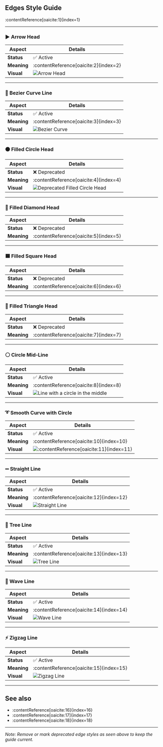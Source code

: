 ## Edges Style Guide

:contentReference[oaicite:1]{index=1}

---

### ▶ Arrow Head  
| Aspect    | Details |
|----------|---------|
| **Status** | ✅ Active |
| **Meaning** | :contentReference[oaicite:2]{index=2} |
| **Visual** | ![Arrow Head](../../images/edges/arrow-head.png) |

---

### 🔄 Bezier Curve Line  
| Aspect | Details |
|--------|---------|
| **Status** | ✅ Active |
| **Meaning** | :contentReference[oaicite:3]{index=3} |
| **Visual** | ![Bezier Curve](../../images/edges/bezier-curve.png) |

---

### ⚫ Filled Circle Head  
| Aspect | Details |
|--------|---------|
| **Status** | ❌ Deprecated |
| **Meaning** | :contentReference[oaicite:4]{index=4} |
| **Visual** | ![Deprecated Filled Circle Head](../../images/edges/deprecated-filled-circle-head.png) |

---

### 💎 Filled Diamond Head  
| Aspect | Details |
|--------|---------|
| **Status** | ❌ Deprecated |
| **Meaning** | :contentReference[oaicite:5]{index=5} |

---

### 🟦 Filled Square Head  
| Aspect | Details |
|--------|---------|
| **Status** | ❌ Deprecated |
| **Meaning** | :contentReference[oaicite:6]{index=6} |

---

### 🔺 Filled Triangle Head  
| Aspect | Details |
|--------|---------|
| **Status** | ❌ Deprecated |
| **Meaning** | :contentReference[oaicite:7]{index=7} |

---

### ⚪ Circle Mid-Line  
| Aspect | Details |
|--------|---------|
| **Status** | ✅ Active |
| **Meaning** | :contentReference[oaicite:8]{index=8} |
| **Visual** | ![Line with a circle in the middle](../../images/edges/line-with-circle.png) |

---

### ➰ Smooth Curve with Circle  
| Aspect | Details |
|--------|---------|
| **Status** | ✅ Active |
| **Meaning** | :contentReference[oaicite:10]{index=10} |
| **Visual** | ![:contentReference[oaicite:11]{index=11}](../../images/edges/smooth-line-circle.png) |

---

### ➖ Straight Line  
| Aspect | Details |
|--------|---------|
| **Status** | ✅ Active |
| **Meaning** | :contentReference[oaicite:12]{index=12} |
| **Visual** | ![Straight Line](../../images/edges/straight-line.png) |

---

### 🌳 Tree Line  
| Aspect | Details |
|--------|---------|
| **Status** | ✅ Active |
| **Meaning** | :contentReference[oaicite:13]{index=13} |
| **Visual** | ![Tree Line](../../images/edges/tree-line.png) |

---

### 🌊 Wave Line  
| Aspect | Details |
|--------|---------|
| **Status** | ✅ Active |
| **Meaning** | :contentReference[oaicite:14]{index=14} |
| **Visual** | ![Wave Line](../../images/edges/wave-line.png) |

---

### ⚡ Zigzag Line  
| Aspect | Details |
|--------|---------|
| **Status** | ✅ Active |
| **Meaning** | :contentReference[oaicite:15]{index=15} |
| **Visual** | ![Zigzag Line](../../images/edges/zigzag-line.png) |

---

## See also
- :contentReference[oaicite:16]{index=16}  
- :contentReference[oaicite:17]{index=17}
- :contentReference[oaicite:18]{index=18}

---

*Note: Remove or mark deprecated edge styles as seen above to keep the guide current.*
